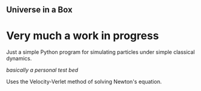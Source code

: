 ## Universe in a Box

# Very much a work in progress

Just a simple Python program for simulating particles under simple classical dynamics.

*basically a personal test bed*

Uses the Velocity-Verlet method of solving Newton's equation. 
